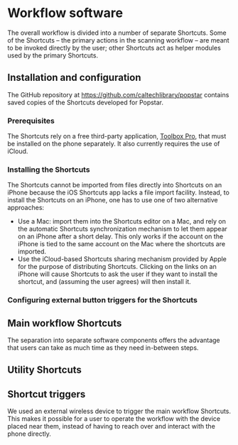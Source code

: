 # Workflow software

The overall workflow is divided into a number of separate Shortcuts. Some of the Shortcuts – the primary actions in the scanning workflow – are meant to be invoked directly by the user; other Shortcuts act as helper modules used by the primary Shortcuts.


## Installation and configuration

The GitHub repository at https://github.com/caltechlibrary/popstar contains saved copies of the Shortcuts developed for Popstar.





### Prerequisites

The Shortcuts rely on a free third-party application, [Toolbox Pro](https://toolboxpro.app), that must be installed on the phone separately. It also currently requires the use of iCloud.


### Installing the Shortcuts

The Shortcuts cannot be imported from files directly into Shortcuts on an iPhone because the iOS Shortcuts app lacks a file import facility. Instead, to install the Shortcuts on an iPhone, one has to use one of two alternative approaches:

* Use a Mac: import them into the Shortcuts editor on a Mac, and rely on the automatic Shortcuts synchronization mechanism to let them appear on an iPhone after a short delay. This only works if the account on the iPhone is tied to the same account on the Mac where the shortcuts are imported.
* Use the iCloud-based Shortcuts sharing mechanism provided by Apple for the purpose of distributing Shortcuts. Clicking on the links on an iPhone will cause Shortcuts to ask the user if they want to install the shortcut, and (assuming the user agrees) will then install it.


### Configuring external button triggers for the Shortcuts


## Main workflow Shortcuts

The separation into separate software components offers the advantage that users can take as much time as they need in-between steps.


## Utility Shortcuts


## Shortcut triggers

We used an external wireless device to trigger the main workflow Shortcuts. This makes it possible for a user to operate the workflow with the device placed near them, instead of having to reach over and interact with the phone directly.

